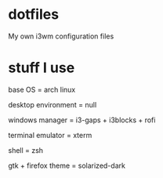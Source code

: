 # dotfiles
My own i3wm configuration files

# stuff I use
base OS = arch linux

desktop environment = null

windows manager = i3-gaps + i3blocks + rofi

terminal emulator = xterm

shell = zsh

gtk + firefox theme = solarized-dark

